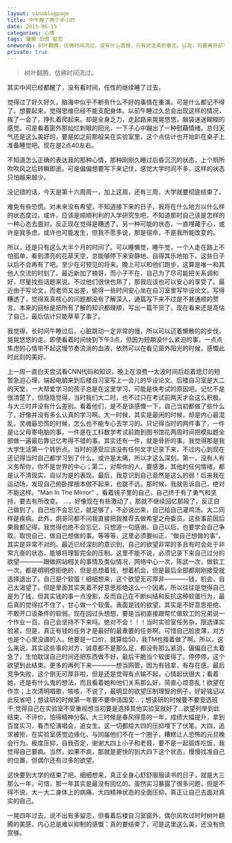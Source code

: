 ```yaml
---
layout: sinablogpage
title: 中午睡了两个半小时
date: 2015-06-15
categories: 心情
tags: 慵懒 恐慌 留恋
onewords: 树叶翻腾，仿佛时间流过。没有什么遗憾，只有对这美的眷恋。以及，将要离开却不是离开的恐慌。
private: true
---
```

> 树叶翻腾，仿佛时间流过。

其实中间已经都醒了，没有看时间，任性的继续睡了过去。

觉得过了好久好久，脑海中似乎不断有什么不好的事情在重演。可是什么都记不得了。想要起来，觉得思维已经不能支配身体。以前午睡过久总会出现这样的情况，挨了一会了，挣扎着爬起来。却是全身乏力，走起路来晃晃悠悠，脑袋迷迷糊糊的感觉。可是看着窗外那灿烂刺眼的阳光，一下子心中蹦出了一种慰藉情绪。总归天气还是这么美好的，要是如之前那般呆在实验室里，这个点估计也开始趴在桌子上准备睡觉吧。现在是2点40左右。

不知道怎么正确的表达我的那种心情，那种刚刚久睡过后昏沉沉的状态，上个厕所吹吹风之后转瞬即逝。可是偏偏想要写下来记住，感觉大学时间不多，这样的状态只怕越来越少。

没记错的话，今天是第十六周周一，加上这周，还有三周，大学就要彻底结束了。

难免有些恐慌。对未来没有希望，不知道接下来的日子，我将在什么地方以什么样的状态度过。或许，应该是顺顺利利的入学研究生吧，不知道那时自己该是怎样的一种心态去面对。反正现在觉得是糟透了。另一种可能的状态，一直埋藏于心，或许是我多虑，或许也可能发生，但我不愿多说，那是宿命，不是我所能改变的。

所以，还是只有这么大半个月的时间了。可以睡懒觉，睡午觉，一个人走在路上不怕孤单，看到漂亮的花草天空，总能够停下来安静地、自得其乐地拍下。这些日子以后不会再有了吧。至少在可预见的将来。晚上可以和他们跑步，这算是唯一和其他人交流的时刻了。最近新加了楠哥，而小子不在，自己为了尽可能把关系调和好，尽量找些话题来说。不过他们很快也熟了，那我应该也可以安心的享受了。最近由于写论文，而老师又出差，偷得一些时间安心坐在自习室里写毕设论文。写得糟透了，觉得真真核心的问题都没有了解深入，通篇写下来不过是不甚通顺的赘言。本来的目标是把所有了解的知识都理顺，写出一篇干货了，现在看来还是高估了自己，最后估计只能草草了事了。

我觉得，长时间午睡过后，心脏跳动一定非常的慢，所以可以迈着懒散的的步伐，晃晃悠悠的走。即使看着时间快到下午3点，但因为短期没什么紧迫的事，一点点焦虑的心情带不起这慢节奏流淌的血液，依然可以在看见窗外阳光的时候，感慨此时此刻的美好。

上一周一直白天尝试看CNN代码和知识，晚上在浪费一大波时间后趁着熄灯的短暂急迫心理，端起电脑来到后楼自习室写上一会儿的毕设论文。后楼自习室是大二的天堂，一大帮爱学习的孩子总是在这里学习，可能是快考试的原因吧。记忆不是很清楚了，但隐隐觉得，当时我们大二时，也不过只在考试前两天才会这么积极。与大三时并没有什么差别。看着他们，是不是该感慨一下，自己当初都做了些什么了，好像并没有多么认真的学习啊。大一时候，其实是最闲的时候，却是内心最混乱，灵魂最恐慌的时候，怎么也不能专心去学习的。只记得当时的两件事了，一件是让父母寄电脑的事，一件是在工科数学考试前跑到图书馆花两周时间把模拟题全部做一遍最后靠记忆考得不错的事。其实还有一件，就是骨折的事。我觉得那是我大学生活第一个转折点。当时的感受应该没有任何文字记录下来，不过内心到现在还记得当时自己都学习到了什么。或许是太痛，所以才这么深刻。第一，没有人有义务帮你，你不是世界的中心；第二，对帮你的人，要感激，其他的任何情绪，都是认不清现实、自以为是的表现。最后，我意识到自己竟然是这么的弱！后来我在运动场，发现自己俯卧撑根本做不起来，也跳不远。那时候，我就告诉自己，绝对不能这样。"Man In The Mirror" ，看着镜子里的自己，自己终于有了勇气和坚持，要去有所改变。 ...，好像现在有些激动了，那就不继续回忆那段了，反正自己做到了，自己也不会忘记，就足够了，不必说出来，自己给自己灌鸡汤。大二同样是疾病。此外，炯哥问都不问我直接把我推荐去做希望之舟委员。这些事前因后果我都记得，我觉得也绝不会忘记，只想道一句感谢。自己以后，也要学会自己争取。取悦自己，做自己想做的事。等等等，这里必须要纠正，“做自己想做的事”，其实是非常不对的。最近已经深刻的意识到，自己的欲望非常的多且有时会处于非常亢奋的状态，能够将理智完全的压制。这里不能不说，必须记录下来自己过分的欲望————跟做网站相关的事情及类似情况，网络中心一次，陈武一次，做软工一次。都是明明想拒绝的，但是总想着钱，想着机会，但是最后全部都刚刚接受就选择退出了。自己是个软蛋！细细想来，这个欲望无可厚非————钱，机会，自己太渴望了。但是里面其实夹着不好意思拒绝这么一个因素，所以往往是觉得自己是为了钱，但其实钱的事一点没影，反而自己在不断纠结和反抗这种软蛋行为，最后真的觉得扛不住了，甘心做一个软蛋。表面是钱的欲望，其实是不好意思拒绝、不敢开口谈条件的软弱。现在回过头想想，要是当初直接跟帮忙做软工的兄弟说一个作业一百，自己会坚持不下来吗。绝对不会！！！当时实验室任务杂，限选课实验紧，但是，真正有钱的任务才是最好的最重要的任务啊。可惜自己脸皮薄，对方也是个心里没谱的人。他要是一口价，就算给50，我TM也接着做了啊。所以，这么来说，其实这些事的对方，诚意都不是那么足，都没有那么紧迫，偏偏自己太着急了，生怕耽误自己时间还把东西做不好，最后干脆当个软蛋得了。停停停，这个欲望到此结束。更多的再列下来————想当网管，因为有钱拿，有存在感。最后竞争失败，这个倒无可厚非啦，但是还是觉得有点输不起，心情起伏很大；看着她，还是有什么鬼的想法，而且看着她和他们关系那么好，简直心烦意乱！欲望在作祟；上次清明唱歌，咳咳，不说了，最明显的欲望压制理智的例子，好好铭记以此反省吧；想读研的时候第一年要不要申请国奖...；想读研的时候要不要竞选班干;觉得自己在实验室不受重视想当初要是选择其他实验室就好了...欲望列举到此结束，不评价，怕得精神分裂。大三时候是春风得意的一年，成绩大幅提升，拿到百度实习，看杰伦演唱会，追女生。这一切都给大四的压抑埋下了伏笔。大四，追求被拒，在实验室感觉边缘化，与同届他们不在一个圈子，糟糕让人恐怖的元旦晚会行为。极度压抑，自我否定，谢谢大四上小子和老聂，要不是一起锻炼吃饭，我觉得自己要疯。当然，如果不疯，那就是更快的到大四下这个状态，慢慢找准自己的位置，但偶尔还有过多的欲望。

这快要到大学的结束了吧。细细想来，真正全身心舒舒服服读书的日子，就是大三那么一年，可惜，那一年其实是最没有回忆的。虽然实习暴露了很多问题，但是不得不说，大一大二身体上的病痛，大四精神状态的全面压抑，真正让自己去面对真实的自己。

一晃四年过去，说不出有多留恋，但看着后楼自习室窗外，偶尔风吹过时时树叶翻腾的美感，内心总是难以抑制的感慨：真的要结束了，可是这里这么美，还没有欣赏够。




